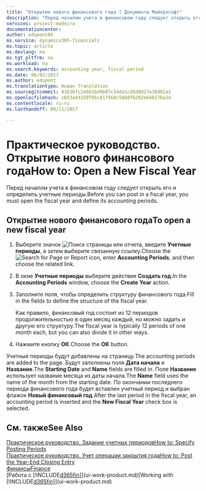 ```yaml
---
title: "Открытие нового финансового года | Документы Майкрософт"
description: "Перед началом учета в финансовом году следует открыть его и определить учетные периоды."
services: project-madeira
documentationcenter: 
author: edupont04
ms.service: dynamics365-financials
ms.topic: article
ms.devlang: na
ms.tgt_pltfrm: na
ms.workload: na
ms.search.keywords: accounting year, fiscal period
ms.date: 06/02/2017
ms.author: edupont
ms.translationtype: Human Translation
ms.sourcegitcommit: 81636fc2e661bd9b07c54da1cd5d0d27e30d01a2
ms.openlocfilehash: c653a43329f95c817560c5888fb282e64b57ba24
ms.contentlocale: ru-ru
ms.lasthandoff: 09/11/2017

---
```

# <a name="how-to-open-a-new-fiscal-year"></a><span data-ttu-id="b4008-103">Практическое руководство. Открытие нового финансового года</span><span class="sxs-lookup"><span data-stu-id="b4008-103">How to: Open a New Fiscal Year</span></span>
<span data-ttu-id="b4008-104">Перед началом учета в финансовом году следует открыть его и определить учетные периоды.</span><span class="sxs-lookup"><span data-stu-id="b4008-104">Before you can post in a fiscal year, you must open the fiscal year and define its accounting periods.</span></span>

## <a name="to-open-a-new-fiscal-year"></a><span data-ttu-id="b4008-105">Открытие нового финансового года</span><span class="sxs-lookup"><span data-stu-id="b4008-105">To open a new fiscal year</span></span>
1. <span data-ttu-id="b4008-106">Выберите значок ![Поиск страницы или отчета](media/ui-search/search_small.png "Значок поиска страницы или отчета"), введите **Учетные периоды**, а затем выберите связанную ссылку.</span><span class="sxs-lookup"><span data-stu-id="b4008-106">Choose the ![Search for Page or Report](media/ui-search/search_small.png "Search for Page or Report icon") icon, enter **Accounting Periods**, and then choose the related link.</span></span>
2. <span data-ttu-id="b4008-107">В окне **Учетные периоды** выберите действие **Создать год**.</span><span class="sxs-lookup"><span data-stu-id="b4008-107">In the **Accounting Periods** window, choose the **Create Year** action.</span></span>
3. <span data-ttu-id="b4008-108">Заполните поля, чтобы определить структуру финансового года.</span><span class="sxs-lookup"><span data-stu-id="b4008-108">Fill in the fields to define the structure of the fiscal year.</span></span>

    <span data-ttu-id="b4008-109">Как правило, финансовый год состоит из 12 периодов продолжительностью в один месяц каждый, но можно задать и другую его структуру.</span><span class="sxs-lookup"><span data-stu-id="b4008-109">The fiscal year is typically 12 periods of one month each, but you can also divide it in other ways.</span></span>
4. <span data-ttu-id="b4008-110">Нажмите кнопку **ОК**.</span><span class="sxs-lookup"><span data-stu-id="b4008-110">Choose the **OK** button.</span></span>

<span data-ttu-id="b4008-111">Учетные периоды будут добавлены на страницу.</span><span class="sxs-lookup"><span data-stu-id="b4008-111">The accounting periods are added to the page.</span></span> <span data-ttu-id="b4008-112">Будут заполнены поля **Дата начала** и **Название**.</span><span class="sxs-lookup"><span data-stu-id="b4008-112">The **Starting Date** and **Name** fields are filled in.</span></span> <span data-ttu-id="b4008-113">Поле **Название** использует название месяца из даты начала.</span><span class="sxs-lookup"><span data-stu-id="b4008-113">The **Name** field uses the name of the month from the starting date.</span></span> <span data-ttu-id="b4008-114">По окончании последнего периода финансового года будет вставлен учетный период и выбран флажок **Новый финансовый год**.</span><span class="sxs-lookup"><span data-stu-id="b4008-114">After the last period in the fiscal year, an accounting period is inserted and the **New Fiscal Year** check box is selected.</span></span>

## <a name="see-also"></a><span data-ttu-id="b4008-115">См. также</span><span class="sxs-lookup"><span data-stu-id="b4008-115">See Also</span></span>
[<span data-ttu-id="b4008-116">Практическое руководство. Задание учетных периодов</span><span class="sxs-lookup"><span data-stu-id="b4008-116">How to: Specify Posting Periods</span></span>](finance-how-specify-posting-periods.md)  
[<span data-ttu-id="b4008-117">Практическое руководство. Учет операции закрытия года</span><span class="sxs-lookup"><span data-stu-id="b4008-117">How to: Post the Year-End Closing Entry</span></span>](year-how-post-year-end-close-entry.md)  
[<span data-ttu-id="b4008-118">Финансы</span><span class="sxs-lookup"><span data-stu-id="b4008-118">Finance</span></span>](finance.md)  
<span data-ttu-id="b4008-119">[Работа с [!INCLUDE[d365fin](includes/d365fin_md.md)]](ui-work-product.md)</span><span class="sxs-lookup"><span data-stu-id="b4008-119">[Working with [!INCLUDE[d365fin](includes/d365fin_md.md)]](ui-work-product.md)</span></span>

